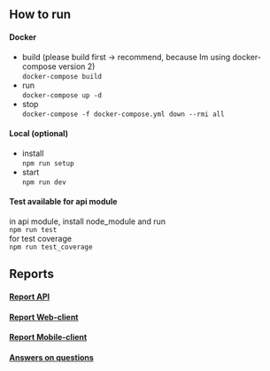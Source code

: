 ## How to run 

#### Docker  
* build (please build first -> recommend, because Im using docker-compose version 2)  
`docker-compose build`
* run  
`docker-compose up -d`  
* stop  
`docker-compose -f docker-compose.yml down --rmi all`  

#### Local (optional)
* install  
`npm run setup`  
* start  
`npm run dev` 

#### Test available for api module
in api module, install node_module and run  
`npm run test`  
for test coverage  
`npm run test_coverage` 


## Reports
#### [Report API](./api/README.md)
#### [Report Web-client](./web-client/README.md)
#### [Report Mobile-client](./mobile/README.md)
#### [Answers on questions](./answers.md)